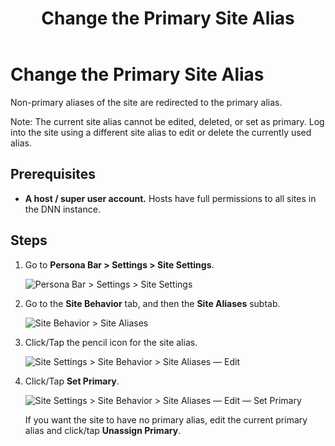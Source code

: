 ﻿---
uid: change-primary-site-alias
locale: en
title: Change the Primary Site Alias
dnnversion: 09.02.00
related-topics: configure-url-mapping-site-aliases,add-site-alias,edit-site-alias,delete-site-alias
---

# Change the Primary Site Alias

Non-primary aliases of the site are redirected to the primary alias.

Note: The current site alias cannot be edited, deleted, or set as primary. Log into the site using a different site alias to edit or delete the currently used alias.

## Prerequisites

*   **A host / super user account.** Hosts have full permissions to all sites in the DNN instance.

## Steps

1.  Go to **Persona Bar \> Settings \> Site Settings**.
    
    ![Persona Bar > Settings > Site Settings](/images/scr-pbar-host-Settings-E91.png)
    
2.  Go to the **Site Behavior** tab, and then the **Site Aliases** subtab.
    
    ![Site Behavior > Site Aliases](/images/scr-pbtabs-host-Settings-SiteSettings-SiteBehavior-SiteAliases-E90.png)
    
3.  Click/Tap the pencil icon for the site alias.
    
      
    
    ![Site Settings > Site Behavior > Site Aliases — Edit](/images/scr-SiteSettings-SiteBehavior-SiteAliases-Edit-E90.png)
    
      
    
4.  Click/Tap **Set Primary**.
    
      
    
    ![Site Settings > Site Behavior > Site Aliases — Edit — Set Primary](/images/scr-SiteSettings-SiteBehavior-SiteAliases-Edit-E90.png)
    
      
    
    If you want the site to have no primary alias, edit the current primary alias and click/tap **Unassign Primary**.
